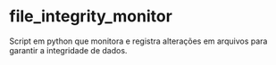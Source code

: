 # file_integrity_monitor
Script em python que monitora e registra alterações em arquivos para garantir a integridade de dados.

